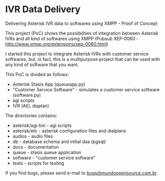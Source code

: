 # IVR Data Delivery

Delivering Asterisk IVR data to softwares using XMPP - Proof of Concept

This project (PoC) shows the possibilities of integration between Asterisk IVRs and all kind of softwares using XMPP (Pubsub XEP-0060 - http://www.xmpp.org/extensions/xep-0060.html)

I started this project to integrate Asterisk IVRs with customer service softwares, but, in fact, this is a multipurpose project that can be used with any kind of software that you want.

This PoC is divided as follows:

* Asterisk Stasis App (queueapp.py)
* "Customer Service Software" - simulates a customer service software (software.py)
* agi scripts 
* IVR (AEL diaplan)

The directories contains:

* asterisk/agi-bin - agi scripts
* asterisk/etc - asterisk configuration files and dialplans
* audios - audio files
* db - database schema and initial daa (pgsql)
* docs - documentation
* queue - stasis queue application
* software - "customer service software"
* tests - scripts for testing

If you find bugs, please send e-mail to bugs@mundoopensource.com.br.
